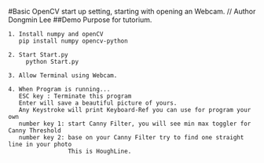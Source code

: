 #Basic OpenCV start up setting, starting with opening an Webcam.
// Author Dongmin Lee
##Demo Purpose for tutorium.

```
1. Install numpy and openCV
   pip install numpy opencv-python

2. Start Start.py
	 python Start.py

3. Allow Terminal using Webcam.

4. When Program is running...
   ESC key : Terminate this program
   Enter will save a beautiful picture of yours.
   Any Keystroke will print Keyboard-Ref you can use for program your own 
   number key 1: start Canny Filter, you will see min max toggler for Canny Threshold
   number key 2: base on your Canny Filter try to find one straight line in your photo
                 This is HoughLine.

```		
